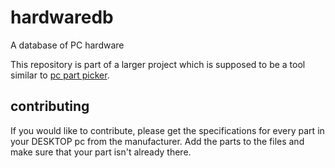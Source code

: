 # hardwaredb
A database of PC hardware

This repository is part of a larger project which is supposed to be a tool similar to [pc part picker](https://pcpartpicker.com).

## contributing

If you would like to contribute, please get the specifications for every part in your DESKTOP pc from the manufacturer. Add the parts to the files and make sure that your part isn't already there.
